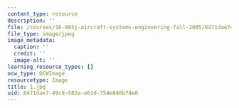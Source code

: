 ```yaml
---
content_type: resource
description: ''
file: /courses/16-885j-aircraft-systems-engineering-fall-2005/8471dae749c8582ae61d754e846b74e0_1.jpg
file_type: image/jpeg
image_metadata:
  caption: ''
  credit: ''
  image-alt: ''
learning_resource_types: []
ocw_type: OCWImage
resourcetype: Image
title: 1.jpg
uid: 8471dae7-49c8-582a-e61d-754e846b74e0
---
```

